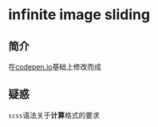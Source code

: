 # infinite image sliding

## 简介

在[codepen.io](http://codepen.io/jakealbaugh/pen/BopjoG/)基础上修改而成

## 疑惑

`scss`语法关于**计算**格式的要求